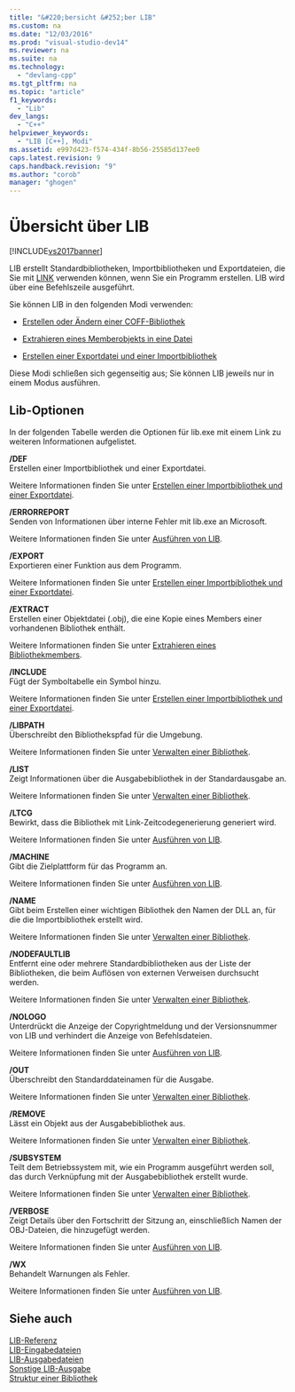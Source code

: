 ```yaml
---
title: "&#220;bersicht &#252;ber LIB"
ms.custom: na
ms.date: "12/03/2016"
ms.prod: "visual-studio-dev14"
ms.reviewer: na
ms.suite: na
ms.technology: 
  - "devlang-cpp"
ms.tgt_pltfrm: na
ms.topic: "article"
f1_keywords: 
  - "Lib"
dev_langs: 
  - "C++"
helpviewer_keywords: 
  - "LIB [C++], Modi"
ms.assetid: e997d423-f574-434f-8b56-25585d137ee0
caps.latest.revision: 9
caps.handback.revision: "9"
ms.author: "corob"
manager: "ghogen"
---
```

# &#220;bersicht &#252;ber LIB
[!INCLUDE[vs2017banner](../../assembler/inline/includes/vs2017banner.md)]

LIB erstellt Standardbibliotheken, Importbibliotheken und Exportdateien, die Sie mit [LINK](../../build/reference/linker-options.md) verwenden können, wenn Sie ein Programm erstellen.  LIB wird über eine Befehlszeile ausgeführt.  
  
 Sie können LIB in den folgenden Modi verwenden:  
  
-   [Erstellen oder Ändern einer COFF\-Bibliothek](../../build/reference/managing-a-library.md)  
  
-   [Extrahieren eines Memberobjekts in eine Datei](../../build/reference/extracting-a-library-member.md)  
  
-   [Erstellen einer Exportdatei und einer Importbibliothek](../../build/reference/working-with-import-libraries-and-export-files.md)  
  
 Diese Modi schließen sich gegenseitig aus; Sie können LIB jeweils nur in einem Modus ausführen.  
  
## Lib\-Optionen  
 In der folgenden Tabelle werden die Optionen für lib.exe mit einem Link zu weiteren Informationen aufgelistet.  
  
 **\/DEF**  
 Erstellen einer Importbibliothek und einer Exportdatei.  
  
 Weitere Informationen finden Sie unter [Erstellen einer Importbibliothek und einer Exportdatei](../../build/reference/building-an-import-library-and-export-file.md).  
  
 **\/ERRORREPORT**  
 Senden von Informationen über interne Fehler mit lib.exe an Microsoft.  
  
 Weitere Informationen finden Sie unter [Ausführen von LIB](../../build/reference/running-lib.md).  
  
 **\/EXPORT**  
 Exportieren einer Funktion aus dem Programm.  
  
 Weitere Informationen finden Sie unter [Erstellen einer Importbibliothek und einer Exportdatei](../../build/reference/building-an-import-library-and-export-file.md).  
  
 **\/EXTRACT**  
 Erstellen einer Objektdatei \(.obj\), die eine Kopie eines Members einer vorhandenen Bibliothek enthält.  
  
 Weitere Informationen finden Sie unter [Extrahieren eines Bibliothekmembers](../../build/reference/extracting-a-library-member.md).  
  
 **\/INCLUDE**  
 Fügt der Symboltabelle ein Symbol hinzu.  
  
 Weitere Informationen finden Sie unter [Erstellen einer Importbibliothek und einer Exportdatei](../../build/reference/building-an-import-library-and-export-file.md).  
  
 **\/LIBPATH**  
 Überschreibt den Bibliothekspfad für die Umgebung.  
  
 Weitere Informationen finden Sie unter [Verwalten einer Bibliothek](../../build/reference/managing-a-library.md).  
  
 **\/LIST**  
 Zeigt Informationen über die Ausgabebibliothek in der Standardausgabe an.  
  
 Weitere Informationen finden Sie unter [Verwalten einer Bibliothek](../../build/reference/managing-a-library.md).  
  
 **\/LTCG**  
 Bewirkt, dass die Bibliothek mit Link\-Zeitcodegenerierung generiert wird.  
  
 Weitere Informationen finden Sie unter [Ausführen von LIB](../../build/reference/running-lib.md).  
  
 **\/MACHINE**  
 Gibt die Zielplattform für das Programm an.  
  
 Weitere Informationen finden Sie unter [Ausführen von LIB](../../build/reference/running-lib.md).  
  
 **\/NAME**  
 Gibt beim Erstellen einer wichtigen Bibliothek den Namen der DLL an, für die die Importbibliothek erstellt wird.  
  
 Weitere Informationen finden Sie unter [Verwalten einer Bibliothek](../../build/reference/managing-a-library.md).  
  
 **\/NODEFAULTLIB**  
 Entfernt eine oder mehrere Standardbibliotheken aus der Liste der Bibliotheken, die beim Auflösen von externen Verweisen durchsucht werden.  
  
 Weitere Informationen finden Sie unter [Verwalten einer Bibliothek](../../build/reference/managing-a-library.md).  
  
 **\/NOLOGO**  
 Unterdrückt die Anzeige der Copyrightmeldung und der Versionsnummer von LIB und verhindert die Anzeige von Befehlsdateien.  
  
 Weitere Informationen finden Sie unter [Ausführen von LIB](../../build/reference/running-lib.md).  
  
 **\/OUT**  
 Überschreibt den Standarddateinamen für die Ausgabe.  
  
 Weitere Informationen finden Sie unter [Verwalten einer Bibliothek](../../build/reference/managing-a-library.md).  
  
 **\/REMOVE**  
 Lässt ein Objekt aus der Ausgabebibliothek aus.  
  
 Weitere Informationen finden Sie unter [Verwalten einer Bibliothek](../../build/reference/managing-a-library.md).  
  
 **\/SUBSYSTEM**  
 Teilt dem Betriebssystem mit, wie ein Programm ausgeführt werden soll, das durch Verknüpfung mit der Ausgabebibliothek erstellt wurde.  
  
 Weitere Informationen finden Sie unter [Verwalten einer Bibliothek](../../build/reference/managing-a-library.md).  
  
 **\/VERBOSE**  
 Zeigt Details über den Fortschritt der Sitzung an, einschließlich Namen der OBJ\-Dateien, die hinzugefügt werden.  
  
 Weitere Informationen finden Sie unter [Ausführen von LIB](../../build/reference/running-lib.md).  
  
 **\/WX**  
 Behandelt Warnungen als Fehler.  
  
 Weitere Informationen finden Sie unter [Ausführen von LIB](../../build/reference/running-lib.md).  
  
## Siehe auch  
 [LIB\-Referenz](../../build/reference/lib-reference.md)   
 [LIB\-Eingabedateien](../../build/reference/lib-input-files.md)   
 [LIB\-Ausgabedateien](../../build/reference/lib-output-files.md)   
 [Sonstige LIB\-Ausgabe](../../build/reference/other-lib-output.md)   
 [Struktur einer Bibliothek](../../build/reference/structure-of-a-library.md)